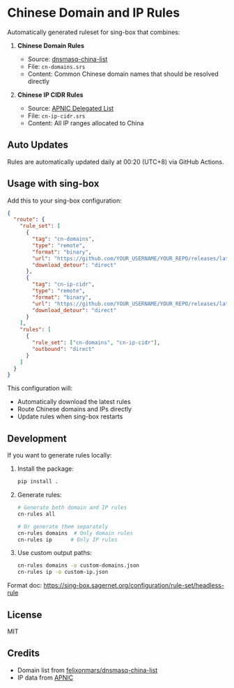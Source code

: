 # Chinese Domain and IP Rules

Automatically generated ruleset for sing-box that combines:

1. **Chinese Domain Rules**
   - Source: [dnsmasq-china-list](https://github.com/felixonmars/dnsmasq-china-list)
   - File: `cn-domains.srs`
   - Content: Common Chinese domain names that should be resolved directly

2. **Chinese IP CIDR Rules**
   - Source: [APNIC Delegated List](https://ftp.apnic.net/apnic/stats/apnic/delegated-apnic-latest)
   - File: `cn-ip-cidr.srs`
   - Content: All IP ranges allocated to China

## Auto Updates

Rules are automatically updated daily at 00:20 (UTC+8) via GitHub Actions.

## Usage with sing-box

Add this to your sing-box configuration:

```json
{
  "route": {
    "rule_set": [
      {
        "tag": "cn-domains",
        "type": "remote",
        "format": "binary",
        "url": "https://github.com/YOUR_USERNAME/YOUR_REPO/releases/latest/download/cn-domains.srs",
        "download_detour": "direct"
      },
      {
        "tag": "cn-ip-cidr",
        "type": "remote",
        "format": "binary",
        "url": "https://github.com/YOUR_USERNAME/YOUR_REPO/releases/latest/download/cn-ip-cidr.srs",
        "download_detour": "direct"
      }
    ],
    "rules": [
      {
        "rule_set": ["cn-domains", "cn-ip-cidr"],
        "outbound": "direct"
      }
    ]
  }
}
```

This configuration will:
- Automatically download the latest rules
- Route Chinese domains and IPs directly
- Update rules when sing-box restarts

## Development

If you want to generate rules locally:

1. Install the package:
   ```bash
   pip install .
   ```

2. Generate rules:
   ```bash
   # Generate both domain and IP rules
   cn-rules all

   # Or generate them separately
   cn-rules domains  # Only domain rules
   cn-rules ip      # Only IP rules
   ```

3. Use custom output paths:
   ```bash
   cn-rules domains -o custom-domains.json
   cn-rules ip -o custom-ip.json
   ```

Format doc: https://sing-box.sagernet.org/configuration/rule-set/headless-rule

## License

MIT

## Credits

- Domain list from [felixonmars/dnsmasq-china-list](https://github.com/felixonmars/dnsmasq-china-list)
- IP data from [APNIC](https://ftp.apnic.net/apnic/stats/apnic/delegated-apnic-latest)


